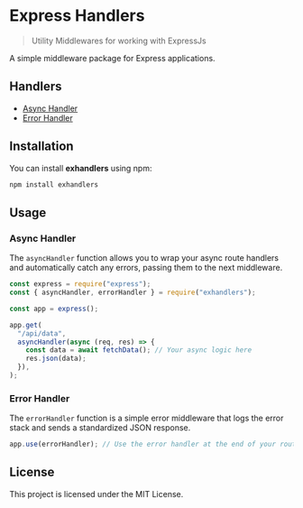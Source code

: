 # Express Handlers

> Utility Middlewares for working with ExpressJs

A simple middleware package for Express applications.

## Handlers

- [Async Handler](#async-handler)
- [Error Handler](#error-handler)

## Installation

You can install **exhandlers** using npm:

```bash
npm install exhandlers
```

## Usage

### Async Handler

The `asyncHandler` function allows you to wrap your async route handlers and automatically catch any errors, passing them to the next middleware.

```javascript
const express = require("express");
const { asyncHandler, errorHandler } = require("exhandlers");

const app = express();

app.get(
  "/api/data",
  asyncHandler(async (req, res) => {
    const data = await fetchData(); // Your async logic here
    res.json(data);
  }),
);
```

### Error Handler

The `errorHandler` function is a simple error middleware that logs the error stack and sends a standardized JSON response.

```javascript
app.use(errorHandler); // Use the error handler at the end of your routes
```

## License

This project is licensed under the MIT License.
